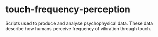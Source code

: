 # touch-frequency-perception
Scripts used to produce and analyse psychophysical data. These data describe how humans perceive frequency of vibration through touch.
